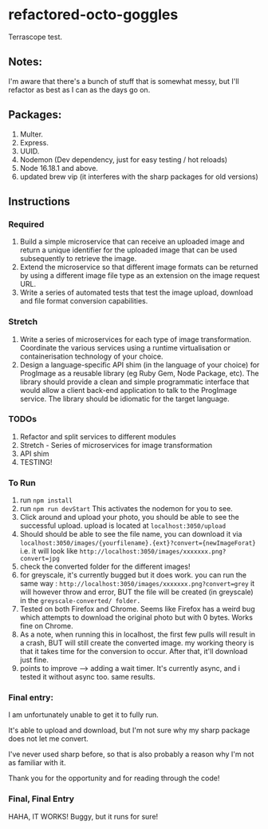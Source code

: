 # refactored-octo-goggles
Terrascope test.

## Notes:
I'm aware that there's a bunch of stuff that is somewhat messy, but I'll refactor as best as I can as the days go on.


## Packages:
1. Multer.
2. Express.
3. UUID.
4. Nodemon (Dev dependency, just for easy testing / hot reloads)
5. Node 16.18.1 and above.
6. updated brew vip (it interferes with the sharp packages for old versions)

## Instructions

### Required
1. Build a simple microservice that can receive an uploaded image and return a unique
identifier for the uploaded image that can be used subsequently to retrieve the image.
2. Extend the microservice so that different image formats can be returned by using a different
image file type as an extension on the image request URL.
3. Write a series of automated tests that test the image upload, download and file format
conversion capabilities.
### Stretch
1. Write a series of microservices for each type of image transformation. Coordinate the
various services using a runtime virtualisation or containerisation technology of your choice.
2. Design a language-specific API shim (in the language of your choice) for ProgImage as a
reusable library (eg Ruby Gem, Node Package, etc). The library should provide a clean and
simple programmatic interface that would allow a client back-end application to talk to the
ProgImage service. The library should be idiomatic for the target language. 




### TODOs
1. Refactor and split services to different modules 
2. Stretch - Series of microservices for image transformation
3. API shim
4. TESTING!


### To Run
1. run `npm install`
2. run `npm run devStart`
This activates the nodemon for you to see.
3. Click around and upload your photo, you should be able to see the successful upload. upload is located at `localhost:3050/upload`
4. Should should be able to see the file name, you can download it via `localhost:3050/images/{yourfilename}.{ext}?convert={newImageForat}`
i.e. it will look like `http://localhost:3050/images/xxxxxxx.png?convert=jpg`
5. check the converted folder for the different images!
6. for greyscale, it's currently bugged but it does work. you can run the same way
: `http://localhost:3050/images/xxxxxxx.png?convert=grey`
it will however throw and error, BUT the file will be created (in greyscale) in the `greyscale-converted/ folder.`
7. Tested on both Firefox and Chrome. Seems like Firefox has a weird bug which attempts to download the original photo but with 0 bytes.
Works fine on Chrome.
8. As a note, when running this in localhost, the first few pulls will result in a crash, BUT will still create the converted image. my working theory is that it takes time for the conversion to occur. After that, it'll download just fine.
0. points to improve --> adding a wait timer. It's currently async, and i tested it without async too. same results.

### Final entry:

I am unfortunately unable to get it to fully run.

It's able to upload and download, but I'm not sure why my sharp package does not let me convert.

I've never used sharp before, so that is also probably a reason why I'm not as familiar with it.

Thank you for the opportunity and for reading through the code!

### Final, Final Entry

HAHA, IT WORKS!
Buggy, but it runs for sure!
